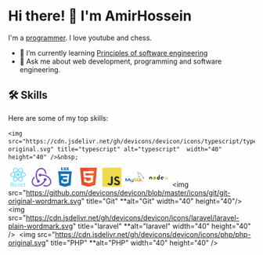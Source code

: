 # Hi there! 👋 I'm AmirHossein

I'm a [programmer](https://en.wikipedia.org/wiki/Programmer). I love youtube and chess.

- 🌱 I’m currently learning [Principles of software engineering](https://en.wikipedia.org/wiki/Software_engineering)
- 💬 Ask me about web development, programming and software engineering.

## 🛠️ Skills
Here are some of my top skills:

<div> 
    
           
          
    <img src="https://cdn.jsdelivr.net/gh/devicons/devicon/icons/typescript/typescript-original.svg" title="typescript" alt="typescript"  width="40" height="40" />&nbsp;
  <img src="https://github.com/devicons/devicon/blob/master/icons/react/react-original-wordmark.svg" title="React" alt="React" width="40" height="40"/>&nbsp;
  <img src="https://github.com/devicons/devicon/blob/master/icons/redux/redux-original.svg" title="Redux" alt="Redux " width="40" height="40"/>&nbsp;
  <img src="https://github.com/devicons/devicon/blob/master/icons/css3/css3-plain-wordmark.svg"  title="CSS3" alt="CSS" width="40" height="40"/>&nbsp;
  <img src="https://github.com/devicons/devicon/blob/master/icons/html5/html5-original.svg" title="HTML5" alt="HTML" width="40" height="40"/>&nbsp;
  <img src="https://github.com/devicons/devicon/blob/master/icons/javascript/javascript-original.svg" title="JavaScript" alt="JavaScript" width="40" height="40"/>&nbsp;
  <img src="https://github.com/devicons/devicon/blob/master/icons/mysql/mysql-original-wordmark.svg" title="MySQL"  alt="MySQL" width="40" height="40"/>&nbsp;
  <img src="https://github.com/devicons/devicon/blob/master/icons/nodejs/nodejs-original-wordmark.svg" title="NodeJS" alt="NodeJS" width="40" height="40"/>&nbsp;
  <img src="https://github.com/devicons/devicon/blob/master/icons/git/git-original-wordmark.svg" title="Git" **alt="Git" width="40" height="40"/>
  <img src="https://cdn.jsdelivr.net/gh/devicons/devicon/icons/laravel/laravel-plain-wordmark.svg" title="laravel" **alt="laravel" width="40" height="40" />&nbsp;
  <img src="https://cdn.jsdelivr.net/gh/devicons/devicon/icons/php/php-original.svg" title="PHP" **alt="PHP" width="40" height="40" />&nbsp;  
  
           
          
          
          
          
          
</div>

